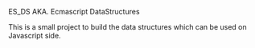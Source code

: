ES_DS AKA. Ecmascript DataStructures 

This is a small project to build the data structures which can be used on Javascript side. 

